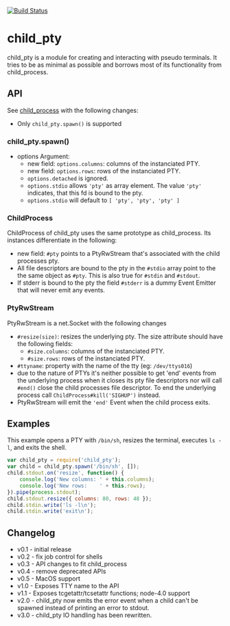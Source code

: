 [![Build Status](https://travis-ci.org/Gottox/child_pty.png)](https://travis-ci.org/Gottox/child_pty)

child\_pty
=========

child\_pty is a module for creating and interacting with pseudo terminals. It
tries to be as minimal as possible and borrows most of its functionality from
child\_process.

API
---

See [child\_process](http://nodejs.org/api/child_process.html) with the following
changes:

* Only `child_pty.spawn()` is supported

### child\_pty.spawn()

* options Argument:
  * new field: `options.columns`: columns of the instanciated PTY.
  * new field: `options.rows`: rows of the instanciated PTY.
  * `options.detached` is ignored.
  * `options.stdio` allows `'pty'` as array element. The value `'pty'`
    indicates, that this fd is bound to the pty.
  * `options.stdio` will default to `[ 'pty', 'pty', 'pty' ]`

### ChildProcess

ChildProcess of child\_pty uses the same prototype as child\_process. Its
instances differentiate in the following: 

* new field: `#pty` points to a PtyRwStream that's associated
  with the child processes pty.
* All file descriptors are bound to the pty in the `#stdio` array point to the
  the same object as `#pty`. This is also true for `#stdin` and
  `#stdout`.
* If stderr is bound to the pty the field `#stderr` is a dummy Event
  Emitter that will never emit any events.

### PtyRwStream

PtyRwStream is a net.Socket with the following changes
* `#resize(size)`: resizes the underlying pty.
  The size attribute should have the following fields:
  * `#size.columns`: columns of the instanciated PTY.
  * `#size.rows`: rows of the instanciated PTY.
* `#ttyname`: property with the name of the tty (eg:
  `/dev/ttys016`)
* due to the nature of PTYs it's neither possible to get 'end' events from
  the underlying process when it closes its pty file descriptors nor will call
  `#end()` close the child processes file descriptor. To end the underlying
  process call `ChildProcess#kill('SIGHUP')` instead.
* PtyRwStream will emit the `'end'` Event when the child process exits.

Examples
--------

This example opens a PTY with `/bin/sh`, resizes the terminal, executes
`ls -l`, and exits the shell.

```javascript
var child_pty = require('child_pty');
var child = child_pty.spawn('/bin/sh', []);
child.stdout.on('resize', function() {
	console.log('New columns: ' + this.columns);
	console.log('New rows:    ' + this.rows);
}).pipe(process.stdout);
child.stdout.resize({ columns: 80, rows: 48 });
child.stdin.write('ls -l\n');
child.stdin.write('exit\n');
```

Changelog
---------

* v0.1 - initial release
* v0.2 - fix job control for shells
* v0.3 - API changes to fit child\_process
* v0.4 - remove deprecated APIs
* v0.5 - MacOS support
* v1.0 - Exposes TTY name to the API
* v1.1 - Exposes tcgetattr/tcsetattr functions; node-4.0 support
* v2.0 - child\_pty now emits the error event when a child can't be
         spawned instead of printing an error to stdout.
* v3.0 - child\_pty IO handling has been rewritten.
